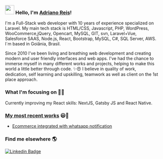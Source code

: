 ### <img src="https://media.giphy.com/media/hvRJCLFzcasrR4ia7z/giphy.gif" width="30px"> Hello, I'm [Adriano Reis](https://adrianosreisdev.uiig.link)!

I'm a Full-Stack web developer with 10 years of experience specialized on Laravel. 
My main tech stack is HTML/CSS, Javascript, PHP, WordPress, WooCommerce,jQuery, Opencart, MySQL, GIT, svn, Laravel+Vue, Salesforce SAAS, Node.js, React, Bootstrap, MySQL, 
C#, SQL Server, AWS. 
I´m based in Goiânia, Brasil.

Since 2010 I've been living and breathing web development and creating modern and user friendly interfaces and web apps. 
I've had the chance to immerse myself in many different works and projects, helping to make this world a little better through code. ✨😍
I believe in quality of work, dedication, self learning and upskilling, teamwork as well as client on the 1st place approach.

### What I'm focusing on 👨‍💻

Currently improving my React skills: NextJS, Gatsby JS and React Native.<br />

### [My most recent works](www.globalerp.com.br) 😃🧾
<!-- BLOG-POST-LIST:START -->
- [Ecommerce integrated with whatsapp notification](www.globalerp.com.br)
<!-- BLOG-POST-LIST:END -->

### Find me elsewhere 🌎

[![Linkedin Badge](https://img.shields.io/badge/-LinkedIn-blue?style=flat-square&logo=Linkedin&logoColor=white&link=https://www.linkedin.com/in/harshkumarkhatri/)](https://www.linkedin.com/in/developerbrunosantana/)  

